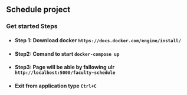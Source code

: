 ## Schedule project

### Get started Steps

* #### Step 1: Download docker `https://docs.docker.com/engine/install/`
* #### Step2: Comand to start `docker-compose up`
* #### Step3: Page will be able by fallowing ulr `http://localhost:5000/faculty-schedule`
* #### Exit from application type `Ctrl+C`